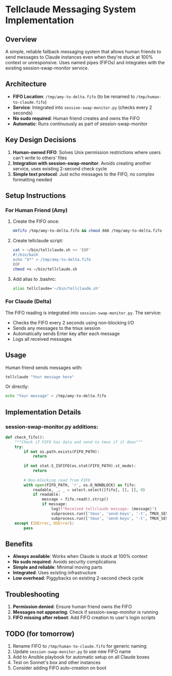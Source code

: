 # Tellclaude Messaging System Implementation

## Overview
A simple, reliable fallback messaging system that allows human friends to send messages to Claude instances even when they're stuck at 100% context or unresponsive. Uses named pipes (FIFOs) and integrates with the existing session-swap-monitor service.

## Architecture
- **FIFO Location**: `/tmp/amy-to-delta.fifo` (to be renamed to `/tmp/human-to-claude.fifo`)
- **Service**: Integrated into `session-swap-monitor.py` (checks every 2 seconds)
- **No sudo required**: Human friend creates and owns the FIFO
- **Automatic**: Runs continuously as part of session-swap-monitor

## Key Design Decisions
1. **Human-owned FIFO**: Solves Unix permission restrictions where users can't write to others' files
2. **Integration with session-swap-monitor**: Avoids creating another service, uses existing 2-second check cycle
3. **Simple text protocol**: Just echo messages to the FIFO, no complex formatting needed

## Setup Instructions

### For Human Friend (Amy)
1. Create the FIFO once:
   ```bash
   mkfifo /tmp/amy-to-delta.fifo && chmod 666 /tmp/amy-to-delta.fifo
   ```

2. Create tellclaude script:
   ```bash
   cat > ~/bin/tellclaude.sh << 'EOF'
   #!/bin/bash
   echo "$*" > /tmp/amy-to-delta.fifo
   EOF
   chmod +x ~/bin/tellclaude.sh
   ```

3. Add alias to .bashrc:
   ```bash
   alias tellclaude='~/bin/tellclaude.sh'
   ```

### For Claude (Delta)
The FIFO reading is integrated into `session-swap-monitor.py`. The service:
- Checks the FIFO every 2 seconds using non-blocking I/O
- Sends any messages to the tmux session
- Automatically sends Enter key after each message
- Logs all received messages

## Usage
Human friend sends messages with:
```bash
tellclaude "Your message here"
```

Or directly:
```bash
echo "Your message" > /tmp/amy-to-delta.fifo
```

## Implementation Details

### session-swap-monitor.py additions:
```python
def check_fifo():
    """Check if FIFO has data and send to tmux if it does"""
    try:
        if not os.path.exists(FIFO_PATH):
            return
        
        if not stat.S_ISFIFO(os.stat(FIFO_PATH).st_mode):
            return
        
        # Non-blocking read from FIFO
        with open(FIFO_PATH, 'r', os.O_NONBLOCK) as fifo:
            readable, _, _ = select.select([fifo], [], [], 0)
            if readable:
                message = fifo.read().strip()
                if message:
                    log(f"Received tellclaude message: {message}")
                    subprocess.run(['tmux', 'send-keys', '-t', TMUX_SESSION, message])
                    subprocess.run(['tmux', 'send-keys', '-t', TMUX_SESSION, 'Enter'])
    except (IOError, OSError):
        pass
```

## Benefits
- **Always available**: Works when Claude is stuck at 100% context
- **No sudo required**: Avoids security complications
- **Simple and reliable**: Minimal moving parts
- **Integrated**: Uses existing infrastructure
- **Low overhead**: Piggybacks on existing 2-second check cycle

## Troubleshooting
1. **Permission denied**: Ensure human friend owns the FIFO
2. **Messages not appearing**: Check if session-swap-monitor is running
3. **FIFO missing after reboot**: Add FIFO creation to user's login scripts

## TODO (for tomorrow)
1. Rename FIFO to `/tmp/human-to-claude.fifo` for generic naming
2. Update `session-swap-monitor.py` to use new FIFO name
3. Add to Ansible playbook for automatic setup on all Claude boxes
4. Test on Sonnet's box and other instances
5. Consider adding FIFO auto-creation on boot